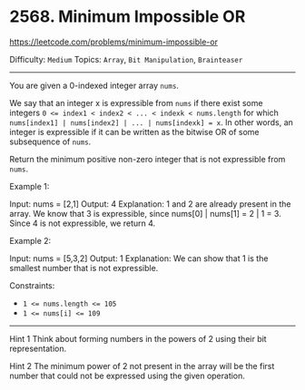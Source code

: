 # 2568. Minimum Impossible OR

https://leetcode.com/problems/minimum-impossible-or

Difficulty: `Medium`
Topics: `Array`, `Bit Manipulation`, `Brainteaser`

---

You are given a 0-indexed integer array `nums`.

We say that an integer x is expressible from `nums` if there exist some integers `0 <= index1 < index2 < ... < indexk < nums.length` for which `nums[index1] | nums[index2] | ... | nums[indexk] = x`. In other words, an integer is expressible if it can be written as the bitwise OR of some subsequence of `nums`.

Return the minimum positive non-zero integer that is not expressible from `nums`.

 

Example 1:

Input: nums = [2,1]
Output: 4
Explanation: 1 and 2 are already present in the array. We know that 3 is expressible, since nums[0] | nums[1] = 2 | 1 = 3. Since 4 is not expressible, we return 4.

Example 2:

Input: nums = [5,3,2]
Output: 1
Explanation: We can show that 1 is the smallest number that is not expressible.
 

Constraints:

- `1 <= nums.length <= 105`
- `1 <= nums[i] <= 109`

---

Hint 1
Think about forming numbers in the powers of 2 using their bit representation.

Hint 2
The minimum power of 2 not present in the array will be the first number that could not be expressed using the given operation.